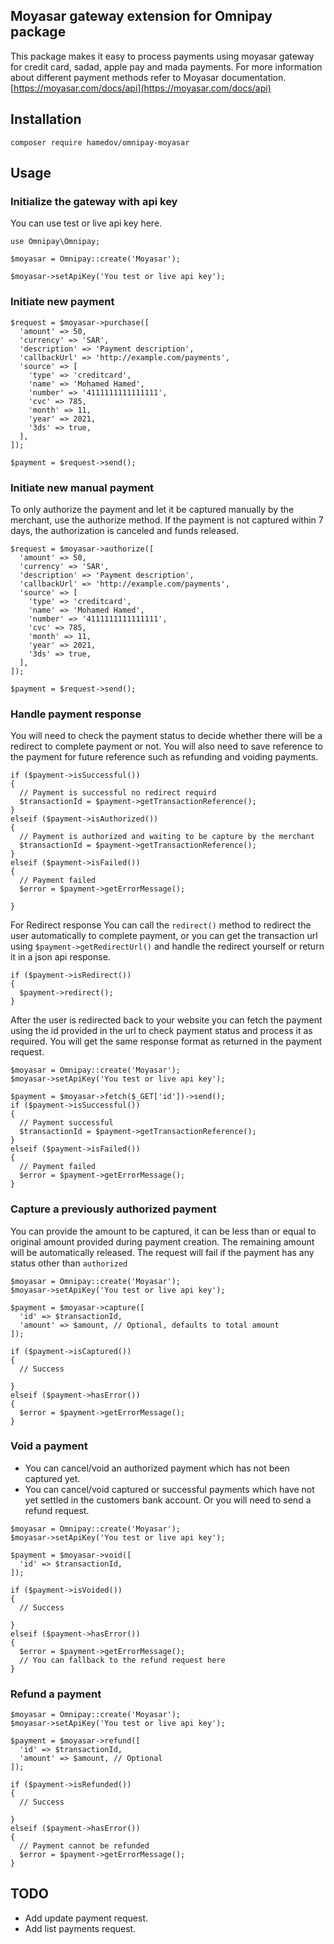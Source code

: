## Moyasar gateway extension for Omnipay package
This package makes it easy to process payments using moyasar gateway for credit card, sadad, apple pay and mada payments.
For more information about different payment methods refer to Moyasar documentation.
[https://moyasar.com/docs/api](https://moyasar.com/docs/api)
## Installation
```composer require hamedov/omnipay-moyasar```

## Usage
### Initialize the gateway with api key
You can use test or live api key here.
```
use Omnipay\Omnipay;

$moyasar = Omnipay::create('Moyasar');

$moyasar->setApiKey('You test or live api key');
```
### Initiate new payment
```
$request = $moyasar->purchase([
  'amount' => 50,
  'currency' => 'SAR',
  'description' => 'Payment description',
  'callbackUrl' => 'http://example.com/payments',
  'source' => [
    'type' => 'creditcard',
    'name' => 'Mohamed Hamed',
    'number' => '4111111111111111',
    'cvc' => 785,
    'month' => 11,
    'year' => 2021,
    '3ds' => true,
  ],
]);

$payment = $request->send();
```

### Initiate new manual payment
To only authorize the payment and let it be captured manually by the merchant, use the authorize method.
If the payment is not captured within 7 days, the authorization is canceled and funds released.
```
$request = $moyasar->authorize([
  'amount' => 50,
  'currency' => 'SAR',
  'description' => 'Payment description',
  'callbackUrl' => 'http://example.com/payments',
  'source' => [
    'type' => 'creditcard',
    'name' => 'Mohamed Hamed',
    'number' => '4111111111111111',
    'cvc' => 785,
    'month' => 11,
    'year' => 2021,
    '3ds' => true,
  ],
]);

$payment = $request->send();
```

### Handle payment response
You will need to check the payment status to decide whether there will be a redirect to complete payment or not.
You will also need to save reference to the payment for future reference such as refunding and voiding payments.
```
if ($payment->isSuccessful())
{
  // Payment is successful no redirect requird
  $transactionId = $payment->getTransactionReference();
}
elseif ($payment->isAuthorized())
{
  // Payment is authorized and waiting to be capture by the merchant
  $transactionId = $payment->getTransactionReference();
}
elseif ($payment->isFailed())
{
  // Payment failed
  $error = $payment->getErrorMessage();
  
}
```
For Redirect response You can call the `redirect()` method to redirect the user automatically to complete payment, or you can get the
transaction url using `$payment->getRedirectUrl()` and handle the redirect yourself or return it in a json api response.
```
if ($payment->isRedirect())
{
  $payment->redirect();
}
```
After the user is redirected back to your website you can fetch the payment using the id provided in the url to check payment status
and process it as required. You will get the same response format as returned in the payment request.
```
$moyasar = Omnipay::create('Moyasar');
$moyasar->setApiKey('You test or live api key');

$payment = $moyasar->fetch($_GET['id'])->send();
if ($payment->isSuccessful())
{
  // Payment successful
  $transactionId = $payment->getTransactionReference();
}
elseif ($payment->isFailed())
{
  // Payment failed
  $error = $payment->getErrorMessage();  
}
```
### Capture a previously authorized payment
You can provide the amount to be captured, it can be less than or equal to original amount provided during payment creation.
The remaining amount will be automatically released. The request will fail if the payment has any status other than `authorized`
```
$moyasar = Omnipay::create('Moyasar');
$moyasar->setApiKey('You test or live api key');

$payment = $moyasar->capture([
  'id' => $transactionId,
  'amount' => $amount, // Optional, defaults to total amount
]);

if ($payment->isCaptured())
{
  // Success
  
}
elseif ($payment->hasError())
{
  $error = $payment->getErrorMessage();
}
```
### Void a payment
- You can cancel/void an authorized payment which has not been captured yet.
- You can cancel/void captured or successful payments which have not yet settled in the customers bank account.
  Or you will need to send a refund request.
```
$moyasar = Omnipay::create('Moyasar');
$moyasar->setApiKey('You test or live api key');

$payment = $moyasar->void([
  'id' => $transactionId,
]);

if ($payment->isVoided())
{
  // Success
  
}
elseif ($payment->hasError())
{
  $error = $payment->getErrorMessage();
  // You can fallback to the refund request here
}
```
### Refund a payment
```
$moyasar = Omnipay::create('Moyasar');
$moyasar->setApiKey('You test or live api key');

$payment = $moyasar->refund([
  'id' => $transactionId,
  'amount' => $amount, // Optional
]);

if ($payment->isRefunded())
{
  // Success
  
}
elseif ($payment->hasError())
{
  // Payment cannot be refunded
  $error = $payment->getErrorMessage();
}
```
## TODO
- Add update payment request.
- Add list payments request.

